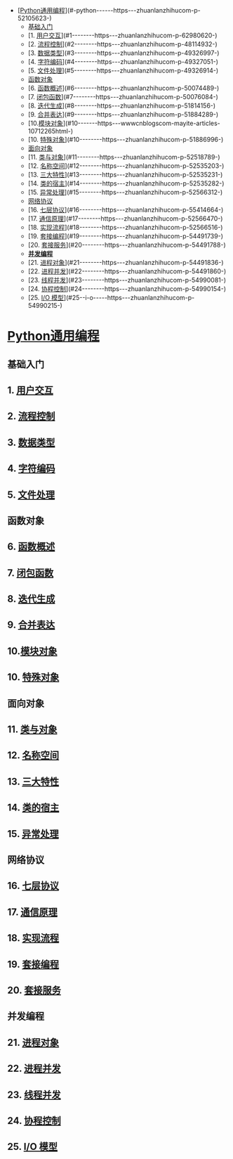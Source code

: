 - [[Python通用编程](https://zhuanlan.zhihu.com/p/52105623)](#-python------https---zhuanlanzhihucom-p-52105623-)
  * [基础入门](#----)
  * [1. [用户交互](https://zhuanlan.zhihu.com/p/62980620)](#1--------https---zhuanlanzhihucom-p-62980620-)
  * [2. [流程控制](https://zhuanlan.zhihu.com/p/48114932)](#2--------https---zhuanlanzhihucom-p-48114932-)
  * [3. [数据类型](https://zhuanlan.zhihu.com/p/49326997)](#3--------https---zhuanlanzhihucom-p-49326997-)
  * [4. [字符编码](https://zhuanlan.zhihu.com/p/49327051)](#4--------https---zhuanlanzhihucom-p-49327051-)
  * [5. [文件处理](https://zhuanlan.zhihu.com/p/49326914)](#5--------https---zhuanlanzhihucom-p-49326914-)
  * [函数对象](#----)
  * [6. [函数概述](https://zhuanlan.zhihu.com/p/50074489)](#6--------https---zhuanlanzhihucom-p-50074489-)
  * [7. [闭包函数](https://zhuanlan.zhihu.com/p/50076084)](#7--------https---zhuanlanzhihucom-p-50076084-)
  * [8. [迭代生成](https://zhuanlan.zhihu.com/p/51814156)](#8--------https---zhuanlanzhihucom-p-51814156-)
  * [9. [合并表达](https://zhuanlan.zhihu.com/p/51884289)](#9--------https---zhuanlanzhihucom-p-51884289-)
  * [10.[模块对象](https://www.cnblogs.com/mayite/articles/10712265.html)](#10-------https---wwwcnblogscom-mayite-articles-10712265html-)
  * [10. [特殊对象](https://zhuanlan.zhihu.com/p/51886996)](#10--------https---zhuanlanzhihucom-p-51886996-)
  * [面向对象](#----)
  * [11. [类与对象](https://zhuanlan.zhihu.com/p/52518789)](#11--------https---zhuanlanzhihucom-p-52518789-)
  * [12. [名称空间](https://zhuanlan.zhihu.com/p/52535203)](#12--------https---zhuanlanzhihucom-p-52535203-)
  * [13. [三大特性](https://zhuanlan.zhihu.com/p/52535231)](#13--------https---zhuanlanzhihucom-p-52535231-)
  * [14. [类的宿主](https://zhuanlan.zhihu.com/p/52535282)](#14--------https---zhuanlanzhihucom-p-52535282-)
  * [15. [异常处理](https://zhuanlan.zhihu.com/p/52566312)](#15--------https---zhuanlanzhihucom-p-52566312-)
  * [网络协议](#----)
  * [16. [七层协议](https://zhuanlan.zhihu.com/p/55414664)](#16--------https---zhuanlanzhihucom-p-55414664-)
  * [17. [通信原理](https://zhuanlan.zhihu.com/p/52566470)](#17--------https---zhuanlanzhihucom-p-52566470-)
  * [18. [实现流程](https://zhuanlan.zhihu.com/p/52566516)](#18--------https---zhuanlanzhihucom-p-52566516-)
  * [19. [套接编程](https://zhuanlan.zhihu.com/p/54491739)](#19--------https---zhuanlanzhihucom-p-54491739-)
  * [20. [套接服务](https://zhuanlan.zhihu.com/p/54491788)](#20--------https---zhuanlanzhihucom-p-54491788-)
  * [**并发编程**](#--------)
  * [21. [进程对象](https://zhuanlan.zhihu.com/p/54491836)](#21--------https---zhuanlanzhihucom-p-54491836-)
  * [22. [进程并发](https://zhuanlan.zhihu.com/p/54491860)](#22--------https---zhuanlanzhihucom-p-54491860-)
  * [23. [线程并发](https://zhuanlan.zhihu.com/p/54990081)](#23--------https---zhuanlanzhihucom-p-54990081-)
  * [24. [协程控制](https://zhuanlan.zhihu.com/p/54990154)](#24--------https---zhuanlanzhihucom-p-54990154-)
  * [25. [I/O 模型](https://zhuanlan.zhihu.com/p/54990215)](#25--i-o-----https---zhuanlanzhihucom-p-54990215-)



# [Python通用编程](https://zhuanlan.zhihu.com/p/52105623)

## 基础入门

## 1. [用户交互](https://zhuanlan.zhihu.com/p/62980620)





## 2. [流程控制](https://zhuanlan.zhihu.com/p/48114932)

## 3. [数据类型](https://zhuanlan.zhihu.com/p/49326997)

## 4. [字符编码](https://zhuanlan.zhihu.com/p/49327051)

## 5. [文件处理](https://zhuanlan.zhihu.com/p/49326914)

## 函数对象

## 6. [函数概述](https://zhuanlan.zhihu.com/p/50074489)

## 7. [闭包函数](https://zhuanlan.zhihu.com/p/50076084)

## 8. [迭代生成](https://zhuanlan.zhihu.com/p/51814156)

## 9. [合并表达](https://zhuanlan.zhihu.com/p/51884289)

## 10.[模块对象](https://www.cnblogs.com/mayite/articles/10712265.html)

## 10. [特殊对象](https://zhuanlan.zhihu.com/p/51886996)

## 面向对象

## 11. [类与对象](https://zhuanlan.zhihu.com/p/52518789)

## 12. [名称空间](https://zhuanlan.zhihu.com/p/52535203)

## 13. [三大特性](https://zhuanlan.zhihu.com/p/52535231)

## 14. [类的宿主](https://zhuanlan.zhihu.com/p/52535282)

## 15. [异常处理](https://zhuanlan.zhihu.com/p/52566312)

## 网络协议

## 16. [七层协议](https://zhuanlan.zhihu.com/p/55414664)

## 17. [通信原理](https://zhuanlan.zhihu.com/p/52566470)

## 18. [实现流程](https://zhuanlan.zhihu.com/p/52566516)

## 19. [套接编程](https://zhuanlan.zhihu.com/p/54491739)

## 20. [套接服务](https://zhuanlan.zhihu.com/p/54491788)

## **并发编程**

## 21. [进程对象](https://zhuanlan.zhihu.com/p/54491836)

## 22. [进程并发](https://zhuanlan.zhihu.com/p/54491860)

## 23. [线程并发](https://zhuanlan.zhihu.com/p/54990081)

## 24. [协程控制](https://zhuanlan.zhihu.com/p/54990154)

## 25. [I/O 模型](https://zhuanlan.zhihu.com/p/54990215)

